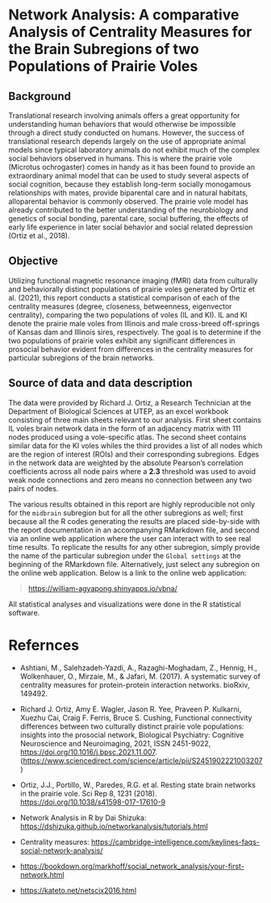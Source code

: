 
<!-- README.md is generated from README.Rmd. Please edit that file -->

# Network Analysis: A comparative Analysis of Centrality Measures for the Brain Subregions of two Populations of Prairie Voles

<!-- badges: start -->

<!-- badges: end -->

## Background

Translational research involving animals offers a great opportunity for
understanding human behaviors that would otherwise be impossible through
a direct study conducted on humans. However, the success of
translational research depends largely on the use of appropriate animal
models since typical laboratory animals do not exhibit much of the
complex social behaviors observed in humans. This is where the prairie
vole (Microtus ochrogaster) comes in handy as it has been found to
provide an extraordinary animal model that can be used to study several
aspects of social cognition, because they establish long-term socially
monogamous relationships with mates, provide biparental care and in
natural habitats, alloparental behavior is commonly observed. The
prairie vole model has already contributed to the better understanding
of the neurobiology and genetics of social bonding, parental care,
social buffering, the effects of early life experience in later social
behavior and social related depression (Ortiz et al., 2018).

## Objective

Utilizing functional magnetic resonance imaging (fMRI) data from
culturally and behaviorally distinct populations of prairie voles
generated by Ortiz et al. (2021), this report conducts a statistical
comparison of each of the centrality measures (degree, closeness,
betweenness, eigenvector centrality), comparing the two populations of
voles (IL and KI). IL and KI denote the prairie male voles from Illinois
and male cross-breed off-springs of Kansas dam and Illinois sires,
respectively. The goal is to determine if the two populations of prairie
voles exhibit any significant differences in prosocial behavior evident
from differences in the centrality measures for particular subregions of
the brain networks.

<!-- Ortiz et. al (2021) found Illinois prairie males to be more sociable than KI males and differential connectivity accounts for differential expression of prosociality and aggression, I hypothesized that differences in some of the centrality measures for the midbrain subregion will definitely be observed. -->

<!-- ## Task:  -->

<!-- conduct a statistical comparison of each of the centrality measures (degree, closeness, betweenness, eigenvector centrality), comparing the two populations of voles (IL and KI). Use proper statistical methodology and terminology. Justify your statistical approach by citing relevant assumptions, parametric assumptions, or violations. Visualize the graph effectively to make the information as easy to read as possible. -->

## Source of data and data description

The data were provided by Richard J. Ortiz, a Research Technician at the
Department of Biological Sciences at UTEP, as an excel workbook
consisting of three main sheets relevant to our analysis. First sheet
contains IL voles brain network data in the form of an adjacency matrix
with 111 nodes produced using a vole-specific atlas. The second sheet
contains similar data for the KI voles whiles the third provides a list
of all nodes which are the region of interest (ROIs) and their
corresponding subregions. Edges in the network data are weighted by the
absolute Pearson’s correlation coefficients across all node pairs where
a **2.3** threshold was used to avoid weak node connections and zero
means no connection between any two pairs of nodes.

The various results obtained in this report are highly reproducible not
only for the `midbrain` subregion but for all the other subregions as
well; first because all the R codes generating the results are placed
side-by-side with the report documentation in an accompanying RMarkdown
file, and second via an online web application where the user can
interact with to see real time results. To replicate the results for any
other subregion, simply provide the name of the particular subregion
under the `Global settings` at the beginning of the RMarkdown file.
Alternatively, just select any subregion on the online web application.
Below is a link to the online web application:

> <https://william-agyapong.shinyapps.io/vbna/>

All statistical analyses and visualizations were done in the R
statistical software.

# Refernces

  - Ashtiani, M., Salehzadeh-Yazdi, A., Razaghi-Moghadam, Z., Hennig,
    H., Wolkenhauer, O., Mirzaie, M., & Jafari, M. (2017). A systematic
    survey of centrality measures for protein-protein interaction
    networks. bioRxiv, 149492.

  - Richard J. Ortiz, Amy E. Wagler, Jason R. Yee, Praveen P. Kulkarni,
    Xuezhu Cai, Craig F. Ferris, Bruce S. Cushing, Functional
    connectivity differences between two culturally distinct prairie
    vole populations: insights into the prosocial network, Biological
    Psychiatry: Cognitive Neuroscience and Neuroimaging, 2021, ISSN
    2451-9022, <https://doi.org/10.1016/j.bpsc.2021.11.007>.
    (<https://www.sciencedirect.com/science/article/pii/S2451902221003207>)

  - Ortiz, J.J., Portillo, W., Paredes, R.G. et al. Resting state brain
    networks in the prairie vole. Sci Rep 8, 1231 (2018).
    <https://doi.org/10.1038/s41598-017-17610-9>

  - Network Analysis in R by Dai Shizuka:
    <https://dshizuka.github.io/networkanalysis/tutorials.html>

  - Centrality measures:
    <https://cambridge-intelligence.com/keylines-faqs-social-network-analysis/>

  - <https://bookdown.org/markhoff/social_network_analysis/your-first-network.html>

  - <https://kateto.net/netscix2016.html>
